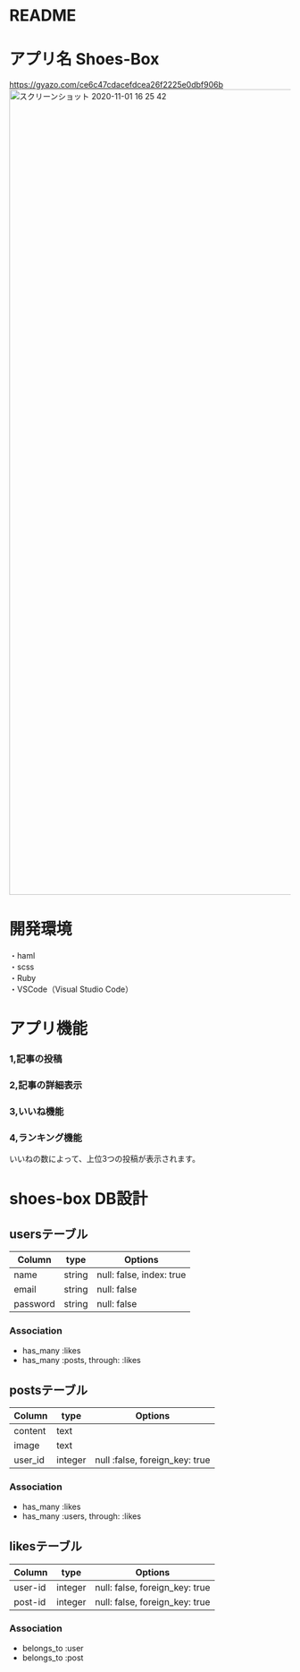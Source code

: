 # README

# アプリ名 Shoes-Box  
https://gyazo.com/ce6c47cdacefdcea26f2225e0dbf906b
<img width="1440" alt="スクリーンショット 2020-11-01 16 25 42" src="https://user-images.githubusercontent.com/65848769/97797324-75dfbc80-1c5f-11eb-881a-ba67ebb61da3.png">


# 開発環境
・haml  
・scss  
・Ruby  
・VSCode（Visual Studio Code）

# アプリ機能
### 1,記事の投稿

### 2,記事の詳細表示

### 3,いいね機能

### 4,ランキング機能
いいねの数によって、上位3つの投稿が表示されます。

# shoes-box DB設計

## usersテーブル
|Column|type|Options|
|------|----|-------|
|name|string|null: false, index: true|
|email|string|null: false|
|password|string|null: false|
### Association
- has_many :likes
- has_many :posts, through: :likes

## postsテーブル
|Column|type|Options|
|------|----|-------|
|content|text||
|image|text||
|user_id|integer|null :false, foreign_key: true|
### Association
- has_many :likes
- has_many :users, through: :likes

## likesテーブル
|Column|type|Options|
|------|----|-------|
|user-id|integer|null: false, foreign_key: true|
|post-id|integer|null: false, foreign_key: true|
### Association
- belongs_to :user
- belongs_to :post
